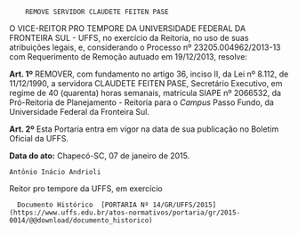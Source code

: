         REMOVE SERVIDOR CLAUDETE FEITEN PASE  

O VICE-REITOR PRO TEMPORE DA UNIVERSIDADE FEDERAL DA FRONTEIRA SUL - UFFS, no exercício da Reitoria, no uso de suas atribuições legais, e, considerando o Processo nº 23205.004962/2013-13 com Requerimento de Remoção autuado em 19/12/2013, resolve:

 **Art. 1º** REMOVER, com fundamento no artigo 36, inciso II, da Lei nº 8.112, de 11/12/1990, a servidora CLAUDETE FEITEN PASE, Secretário Executivo, em regime de 40 (quarenta) horas semanais, matrícula SIAPE nº 2066532, da Pró-Reitoria de Planejamento - Reitoria para o *Campus* Passo Fundo, da Universidade Federal da Fronteira Sul.

 **Art. 2º** Esta Portaria entra em vigor na data de sua publicação no Boletim Oficial da UFFS.

  

   **Data do ato:** Chapecó-SC, 07 de janeiro de 2015.   
 

    Antônio Inácio Andrioli   
 Reitor pro tempore da UFFS, em exercício 

      Documento Histórico  [PORTARIA Nº 14/GR/UFFS/2015](https://www.uffs.edu.br/atos-normativos/portaria/gr/2015-0014/@@download/documento_historico)     
      